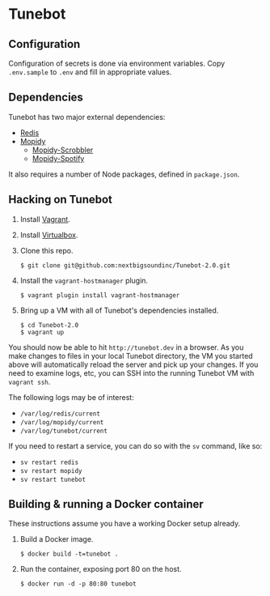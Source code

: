 # Tunebot

## Configuration

Configuration of secrets is done via environment variables. Copy
`.env.sample` to `.env` and fill in appropriate values.

## Dependencies

Tunebot has two major external dependencies:

  - [Redis](http://redis.io/)
  - [Mopidy](https://www.mopidy.com/)
    - [Mopidy-Scrobbler](https://github.com/mopidy/mopidy-scrobbler)
    - [Mopidy-Spotify](https://github.com/mopidy/mopidy-spotify)

It also requires a number of Node packages, defined in `package.json`.

## Hacking on Tunebot

1. Install [Vagrant](https://github.com/mopidy/mopidy-spotify).
2. Install [Virtualbox](https://www.virtualbox.org/wiki/Downloads).

3. Clone this repo.

   ```shell
   $ git clone git@github.com:nextbigsoundinc/Tunebot-2.0.git
   ```

4. Install the `vagrant-hostmanager` plugin.

   ```shell
   $ vagrant plugin install vagrant-hostmanager
   ```

5. Bring up a VM with all of Tunebot's dependencies installed.

   ```shell
   $ cd Tunebot-2.0
   $ vagrant up
   ```

You should now be able to hit `http://tunebot.dev` in a browser. As you
make changes to files in your local Tunebot directory, the VM you
started above will automatically reload the server and pick up your
changes. If you need to examine logs, etc, you can SSH into the running
Tunebot VM with `vagrant ssh`.

The following logs may be of interest:

  - `/var/log/redis/current`
  - `/var/log/mopidy/current`
  - `/var/log/tunebot/current`

If you need to restart a service, you can do so with the `sv` command,
like so:

  - `sv restart redis`
  - `sv restart mopidy`
  - `sv restart tunebot`

## Building & running a Docker container

These instructions assume you have a working Docker setup already.

1. Build a Docker image.

   ```shell
   $ docker build -t=tunebot .
   ```

2. Run the container, exposing port 80 on the host.

   ```shell
   $ docker run -d -p 80:80 tunebot
   ```
